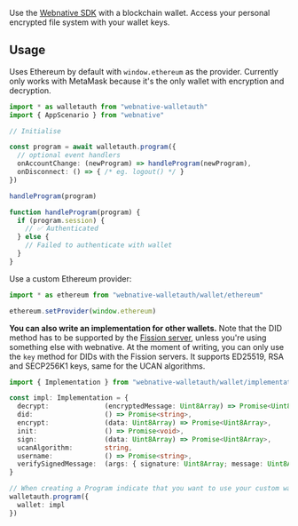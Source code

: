 Use the [Webnative SDK](https://github.com/fission-codes/webnative#readme) with a blockchain wallet. Access your personal encrypted file system with your wallet keys.

## Usage

Uses Ethereum by default with `window.ethereum` as the provider. Currently only works with MetaMask because it's the only wallet with encryption and decryption.

```ts
import * as walletauth from "webnative-walletauth"
import { AppScenario } from "webnative"

// Initialise

const program = await walletauth.program({
  // optional event handlers
  onAccountChange: (newProgram) => handleProgram(newProgram),
  onDisconnect: () => { /* eg. logout() */ }
})

handleProgram(program)

function handleProgram(program) {
  if (program.session) {
    // ✅ Authenticated
  } else {
    // Failed to authenticate with wallet
  }
}
```

Use a custom Ethereum provider:

```ts
import * as ethereum from "webnative-walletauth/wallet/ethereum"

ethereum.setProvider(window.ethereum)
```

**You can also write an implementation for other wallets.** Note that the DID method has to be supported by the [Fission server](https://github.com/fission-codes/fission), unless you're using something else with webnative. At the moment of writing, you can only use the `key` method for DIDs with the Fission servers. It supports ED25519, RSA and SECP256K1 keys, same for the UCAN algorithms.

```ts
import { Implementation } from "webnative-walletauth/wallet/implementation"

const impl: Implementation = {
  decrypt:              (encryptedMessage: Uint8Array) => Promise<Uint8Array>,
  did:                  () => Promise<string>,
  encrypt:              (data: Uint8Array) => Promise<Uint8Array>,
  init:                 () => Promise<void>,
  sign:                 (data: Uint8Array) => Promise<Uint8Array>,
  ucanAlgorithm:        string,
  username:             () => Promise<string>,
  verifySignedMessage:  (args: { signature: Uint8Array; message: Uint8Array; publicKey?: Uint8Array }) => Promise<boolean>,
}

// When creating a Program indicate that you want to use your custom wallet implementation.
walletauth.program({
  wallet: impl
})
```
